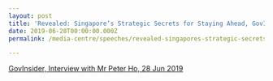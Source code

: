 ```yaml
---
layout: post
title: 'Revealed: Singapore’s Strategic Secrets for Staying Ahead, GovInsider, 28 Jun 2019'
date: 2019-06-28T00:00:00.000Z
permalink: /media-centre/speeches/revealed-singapores-strategic-secrets

---
```



[GovInsider, Interview with Mr Peter Ho, 28 Jun 2019](https://govinsider.asia/innovation/revealed-singapores-strategic-secrets-for-staying-ahead/)
